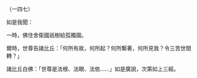 （一四七）

如是我聞：

一時，佛住舍衛國祇樹給孤獨園。

爾時，世尊告諸比丘：「何所有故，何所起？何所繫著，何所見我？令三苦世間轉？」

諸比丘白佛：「世尊是法根、法眼、法依……」如是廣說，次第如上三經。




